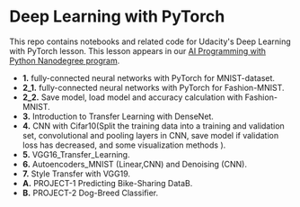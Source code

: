 # Deep Learning with PyTorch

This repo contains notebooks and related code for Udacity's Deep Learning with PyTorch lesson. This lesson appears in our [AI Programming with Python Nanodegree program](https://www.udacity.com/course/ai-programming-python-nanodegree--nd089).

* **1.** fully-connected neural networks with PyTorch for MNIST-dataset.
* **2_1.** fully-connected neural networks with PyTorch for Fashion-MNIST.
* **2_2.** Save model, load model and accuracy calculation with Fashion-MNIST.
* **3.** Introduction to Transfer Learning with DenseNet.
* **4.** CNN with Cifar10(Split the training data into a training and validation set, convolutional and pooling layers in CNN, save model if validation loss has decreased, and some visualization methods ).
* **5.** VGG16_Transfer_Learning.
* **6.** Autoencoders_MNIST (Linear,CNN) and Denoising (CNN).
* **7.** Style Transfer with VGG19.
* **A.** PROJECT-1 Predicting Bike-Sharing DataB.
* **B.** PROJECT-2 Dog-Breed Classifier.